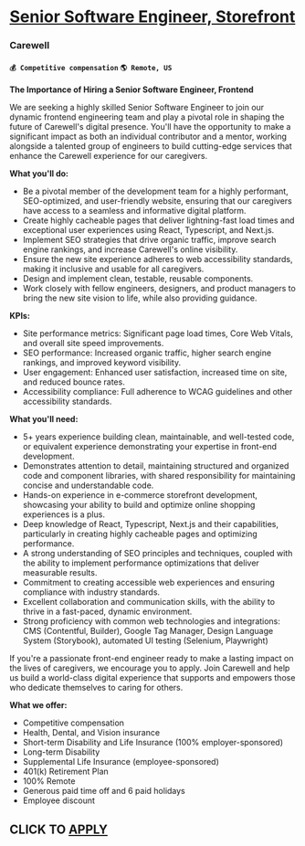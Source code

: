 # [Senior Software Engineer, Storefront](https://www.remotewlb.com/apply/senior-software-engineer-storefront)  
### Carewell  
#### `💰 Competitive compensation` `🌎 Remote, US`  

**The Importance of Hiring a Senior Software Engineer, Frontend**

We are seeking a highly skilled Senior Software Engineer to join our dynamic frontend engineering team and play a pivotal role in shaping the future of Carewell's digital presence. You'll have the opportunity to make a significant impact as both an individual contributor and a mentor, working alongside a talented group of engineers to build cutting-edge services that enhance the Carewell experience for our caregivers.

**What you'll do:**

  * Be a pivotal member of the development team for a highly performant, SEO-optimized, and user-friendly website, ensuring that our caregivers have access to a seamless and informative digital platform.
  * Create highly cacheable pages that deliver lightning-fast load times and exceptional user experiences using React, Typescript, and Next.js.
  * Implement SEO strategies that drive organic traffic, improve search engine rankings, and increase Carewell's online visibility.
  * Ensure the new site experience adheres to web accessibility standards, making it inclusive and usable for all caregivers.
  * Design and implement clean, testable, reusable components. 
  * Work closely with fellow engineers, designers, and product managers to bring the new site vision to life, while also providing guidance.

**KPIs:**

  * Site performance metrics: Significant page load times, Core Web Vitals, and overall site speed improvements.
  * SEO performance: Increased organic traffic, higher search engine rankings, and improved keyword visibility.
  * User engagement: Enhanced user satisfaction, increased time on site, and reduced bounce rates.
  * Accessibility compliance: Full adherence to WCAG guidelines and other accessibility standards.

**What you'll need:**

  * 5+ years experience building clean, maintainable, and well-tested code, or equivalent experience demonstrating your expertise in front-end development.
  * Demonstrates attention to detail, maintaining structured and organized code and component libraries, with shared responsibility for maintaining concise and understandable code.
  * Hands-on experience in e-commerce storefront development, showcasing your ability to build and optimize online shopping experiences is a plus.
  * Deep knowledge of React, Typescript, Next.js and their capabilities, particularly in creating highly cacheable pages and optimizing performance.
  * A strong understanding of SEO principles and techniques, coupled with the ability to implement performance optimizations that deliver measurable results.
  * Commitment to creating accessible web experiences and ensuring compliance with industry standards.
  * Excellent collaboration and communication skills, with the ability to thrive in a fast-paced, dynamic environment.
  * Strong proficiency with common web technologies and integrations: CMS (Contentful, Builder), Google Tag Manager, Design Language System (Storybook), automated UI testing (Selenium, Playwright) 

If you're a passionate front-end engineer ready to make a lasting impact on the lives of caregivers, we encourage you to apply. Join Carewell and help us build a world-class digital experience that supports and empowers those who dedicate themselves to caring for others.

**What we offer:**

  * Competitive compensation
  * Health, Dental, and Vision insurance
  * Short-term Disability and Life Insurance (100% employer-sponsored)
  * Long-term Disability
  * Supplemental Life Insurance (employee-sponsored)
  * 401(k) Retirement Plan
  * 100% Remote
  * Generous paid time off and 6 paid holidays 
  * Employee discount

  
## CLICK TO [APPLY](https://www.remotewlb.com/apply/senior-software-engineer-storefront)

